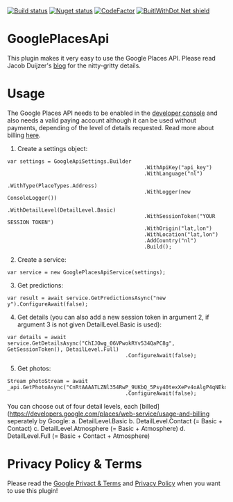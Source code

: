[![Build status](https://ci.appveyor.com/api/projects/status/o8vur836rgftafau/branch/master?svg=true)](https://ci.appveyor.com/project/jacobduijzer/googleplacesapi-exe2x/branch/master) [![Nuget status](https://buildstats.info/nuget/GooglePlacesApi?includePreReleases=true)](https://www.nuget.org/packages/GooglePlacesApi/) [![CodeFactor](https://www.codefactor.io/repository/github/jacobduijzer/googleplacesapi/badge)](https://www.codefactor.io/repository/github/jacobduijzer/googleplacesapi) [![BuitlWithDot.Net shield](https://builtwithdot.net/project/82/googleplacesapi/badge)](https://builtwithdot.net/project/82/googleplacesapi)

# GooglePlacesApi

This plugin makes it very easy to use the Google Places API. Please read Jacob Duijzer's [blog](https://blog.duijzer.com/posts/google-places-api/) for the nitty-gritty details.

# Usage

The Google Places API needs to be enabled in the [developer console](https://console.cloud.google.com/) and also needs a valid paying account although it can be used without payments, depending of the level of details requested. Read more about billing [here](https://developers.google.com/places/web-service/usage-and-billing). 


1. Create a settings object:

```
var settings = GoogleApiSettings.Builder
                                            .WithApiKey("api_key")
                                            .WithLanguage("nl")
                                            .WithType(PlaceTypes.Address)
                                            .WithLogger(new ConsoleLogger())
											.WithDetailLevel(DetailLevel.Basic)
											.WithSessionToken("YOUR SESSION TOKEN")
                                            .WithOrigin("lat,lon")
											.WithLocation("lat,lon")
											.AddCountry("nl")
											.Build();
```

2. Create a service:

```
var service = new GooglePlacesApiService(settings);
```

3. Get predictions:

```
var result = await service.GetPredictionsAsync("new y").ConfigureAwait(false);
```

4. Get details (you can also add a new session token in argument 2, if argument 3 is not given DetailLevel.Basic is used):

```
var details = await service.GetDetailsAsync("ChIJOwg_06VPwokRYv534QaPC8g", GetSessionToken(), DetailLevel.Full)
                                      .ConfigureAwait(false);
```
5. Get photos:

```
Stream photoStream = await _api.GetPhotoAsync("CnRtAAAATLZNl354RwP_9UKbQ_5Psy40texXePv4oAlgP4qNEkdIrkyse7rPXYGd9D_Uj1rVsQdWT4oRz4QrYAJNpFX7rzqqMlZw2h2E2y5IKMUZ7ouD_SlcHxYq1yL4KbKUv3qtWgTK0A6QbGh87GB3sscrHRIQiG2RrmU_jF4tENr9wGS_YxoUSSDrYjWmrNfeEHSGSc3FyhNLlBU")
									  .ConfigureAwait(false);
```
You can choose out of four detail levels, each [billed](https://developers.google.com/places/web-service/usage-and-billing seperately by Google:
a. DetailLevel.Basic
b. DetailLevel.Contact (= Basic + Contact)
c. DetailLevel.Atmosphere (= Basic + Atmosphere)
d. DetailLevel.Full (= Basic + Contact + Atmosphere)

# Privacy Policy & Terms

Please read the [Google Privact & Terms](https://policies.google.com/terms?hl=en) and [Privacy Policy](https://policies.google.com/privacy) when you want to use this plugin!
